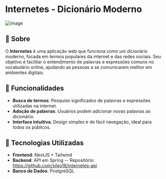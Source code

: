 # Internetes - Dicionário Moderno

![image](https://github.com/user-attachments/assets/5140b769-8293-4eee-bb7d-0d6f6e0ebc12)
## 📖 Sobre

O **Internetes** é uma aplicação web que funciona como um dicionário moderno, focada em termos populares da internet e das redes sociais. Seu objetivo é facilitar o entendimento de palavras e expressões comuns no vocabulário online, ajudando as pessoas a se comunicarem melhor em ambientes digitais.

## 🚀 Funcionalidades

- **Busca de termos**: Pesquise significados de palavras e expressões utilizadas na internet.
- **Adoção de palavras**: Usuários podem adicionar novas palavras ao dicionário.
- **Interface intuitiva**: Design simples e de fácil navegação, ideal para todos os públicos.

## 🔧 Tecnologias Utilizadas

- **Frontend**: NextJS + Tailwind
- **Backend**: API em Spring  -- Repositório: https://github.com/sileo18/internetes-api
- **Banco de Dados**: PostgreSQL
